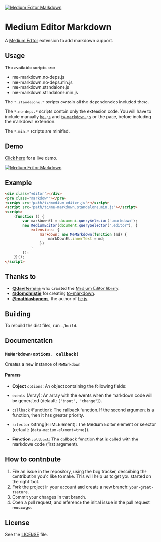 [![Medium Editor Markdown](http://i.imgur.com/xb6JPkv.png)](http://ionicabizau.github.io/medium-editor-markdown/)

# Medium Editor Markdown
A [Medium Editor](https://github.com/daviferreira/medium-editor) extension to add markdown support.

## Usage

The available scripts are:

 - me-markdown.no-deps.js
 - me-markdown.no-deps.min.js
 - me-markdown.standalone.js
 - me-markdown.standalone.min.js

The `*.standalone.*` scripts contain all the dependencies included there.

The `*.no-deps.*` scripts contain only the extension code. You will have to include manually [`he.js`](https://github.com/mathiasbynens/he) and [`to-markdown.js`](https://github.com/domchristie/to-markdown) on the page, before including the markdown extension.

The `*.min.*` scripts are minified.

## Demo
[Click here](http://ionicabizau.github.io/medium-editor-markdown) for a live demo.

[![Medium Editor Markdown](http://i.imgur.com/t1taWY0.jpg)](http://ionicabizau.github.io/medium-editor-markdown)

## Example
```html
<div class="editor"></div>
<pre class="markdown"></pre>
<script src="path/to/medium-editor.js"></script>
<script src="path/to/me-markdown.standalone.min.js"></script>
<script>
    (function () {
        var markDownEl = document.querySelector(".markdown");
        new MediumEditor(document.querySelector(".editor"), {
            extensions: {
                markdown: new MeMarkdown(function (md) {
                    markDownEl.innerText = md;
                })
            }
        });
    })();
</script>
```

## Thanks to
 - [**@daviferreira**](https://github.com/daviferreira/) who created the [Medium Editor library](https://github.com/daviferreira/medium-editor).
 - [**@domchristie**](https://github.com/domchristie/) for creating [to-markdown](https://github.com/domchristie/to-markdown).
 - [**@mathiasbynens**](https://github.com/mathiasbynens/), the author of [he.js](https://github.com/mathiasbynens/he).

## Building
To rebuild the dist files, run `./build`.

## Documentation
### `MeMarkdown(options, callback)`
Creates a new instance of `MeMarkdown`.

#### Params
- **Object** `options`: An object containing the following fields:
 - `events` (Array): An array with the events when the markdown code will be generated (default: `["input", "change"]`).
 - `callback` (Function): The callback function. If the second argument is a function, then it has greater priority.
 - `selector` (String|HTMLElement): The Medium Editor element or selector (default: `[data-medium-element=true]`).

- **Function** `callback`: The callback function that is called with the markdown code (first argument).

## How to contribute
1. File an issue in the repository, using the bug tracker, describing the
   contribution you'd like to make. This will help us to get you started on the
   right foot.
2. Fork the project in your account and create a new branch:
   `your-great-feature`.
3. Commit your changes in that branch.
4. Open a pull request, and reference the initial issue in the pull request
   message.

## License
See the [LICENSE](./LICENSE) file.
